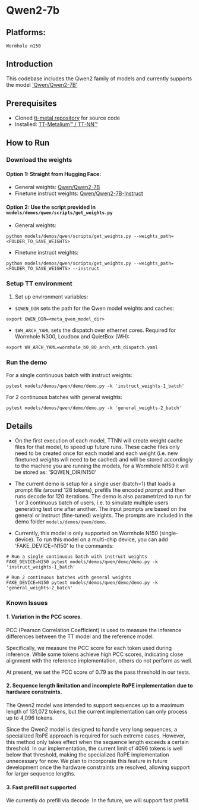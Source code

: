# Qwen2-7b

## Platforms:
    Wormhole n150

## Introduction

This codebase includes the Qwen2 family of models and currently supports the model ['Qwen/Qwen2-7B'](https://huggingface.co/Qwen/Qwen2-7B)

## Prerequisites

- Cloned [tt-metal repository](https://github.com/tenstorrent/tt-metal) for source code
- Installed: [TT-Metalium™ / TT-NN™](https://github.com/tenstorrent/tt-metal/blob/main/INSTALLING.md)

## How to Run

### Download the weights

#### Option 1: Straight from Hugging Face:
- General weights: [Qwen/Qwen2-7B](https://huggingface.co/Qwen/Qwen2-7B)
- Finetune instruct weights: [Qwen/Qwen2-7B-Instruct](https://huggingface.co/Qwen/Qwen2-7B-Instruct)

#### Option 2: Use the script provided in `models/demos/qwen/scripts/get_weights.py`

- General weights:
```
python models/demos/qwen/scripts/get_weights.py --weights_path=<FOLDER_TO_SAVE_WEIGHTS>
```
- Finetune instruct weights:
```
python models/demos/qwen/scripts/get_weights.py --weights_path=<FOLDER_TO_SAVE_WEIGHTS> --instruct
```

### Setup TT environment

1. Set up environment variables:

- `$QWEN_DIR` sets the path for the Qwen model weights and caches:
```
export QWEN_DIR=<meta_qwen_model_dir>
```

- `$WH_ARCH_YAML` sets the dispatch over ethernet cores. Required for Wormhole N300, Loudbox and QuietBox (WH):
```
export WH_ARCH_YAML=wormhole_b0_80_arch_eth_dispatch.yaml
```

### Run the demo

For a single continuous batch with instruct weights:
```
pytest models/demos/qwen/demo/demo.py -k 'instruct_weights-1_batch'
```

For 2 continuous batches with general weights:
```
pytest models/demos/qwen/demo/demo.py -k 'general_weights-2_batch'
```

## Details

- On the first execution of each model, TTNN will create weight cache files for that model, to speed up future runs.
These cache files only need to be created once for each model and each weight (i.e. new finetuned weights will need to be cached) and will be stored accordingly to the machine you are running the models, for a Wormhole N150 it will be stored as: '$QWEN_DIR/N150'

- The current demo is setup for a single user (batch=1) that loads a prompt file (around 128 tokens), prefills the encoded prompt and then runs decode for 120 iterations. The demo is also parametrized to run for 1 or 3 continuous batch of users, i.e. to simulate multiple users generating text one after another. The input prompts are based on the general or instruct (fine-tuned) weights. The prompts are included in the demo folder `models/demos/qwen/demo`.

- Currently, this model is only supported on Wormhole N150 (single-device). To run this model on a multi-chip device, you can add 'FAKE_DEVICE=N150' to the commands:
```
# Run a single continuous batch with instruct weights
FAKE_DEVICE=N150 pytest models/demos/qwen/demo/demo.py -k 'instruct_weights-1_batch'

# Run 2 continuous batches with general weights
FAKE_DEVICE=N150 pytest models/demos/qwen/demo/demo.py -k 'general_weights-2_batch'
```

### Known Issues

#### 1. Variation in the PCC scores.

PCC (Pearson Correlation Coefficient) is used to measure the inference differences between the TT model and the reference model.

Specifically, we measure the PCC score for each token used during inference. While some tokens achieve high PCC scores, indicating close alignment with the reference implementation, others do not perform as well.

At present, we set the PCC score of 0.79 as the pass threshold in our tests.


#### 2. Sequence length limitation and incomplete RoPE implementation due to hardware constraints.

The Qwen2 model was intended to support sequences up to a maximum length of 131,072 tokens, but the current implementation can only process up to 4,096 tokens.

Since the Qwen2 model is designed to handle very long sequences, a specialized RoPE approach is required for such extreme cases. However, this method only takes effect when the sequence length exceeds a certain threshold. In our implementation, the current limit of 4096 tokens is well below that threshold, making the specialized RoPE implementation unnecessary for now. We plan to incorporate this feature in future development once the hardware constraints are resolved, allowing support for larger sequence lengths.

#### 3. Fast prefill not supported

We currently do prefill via decode. In the future, we will support fast prefill.
